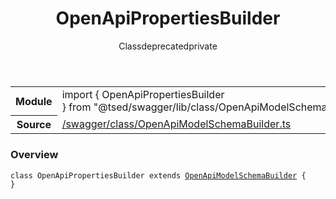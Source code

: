 
<header class="symbol-info-header"><h1 id="openapipropertiesbuilder">OpenApiPropertiesBuilder</h1><label class="symbol-info-type-label class">Class</label><label class="api-type-label deprecated" title="deprecated">deprecated</label><label class="api-type-label private" title="private">private</label></header>
<!-- summary -->
<section class="symbol-info"><table class="is-full-width"><tbody><tr><th>Module</th><td><div class="lang-typescript"><span class="token keyword">import</span> { OpenApiPropertiesBuilder }&nbsp;<span class="token keyword">from</span>&nbsp;<span class="token string">"@tsed/swagger/lib/class/OpenApiModelSchemaBuilder"</span></div></td></tr><tr><th>Source</th><td><a href="https://github.com/Romakita/ts-express-decorators/blob/v4.14.4/src//swagger/class/OpenApiModelSchemaBuilder.ts#L0-L0">/swagger/class/OpenApiModelSchemaBuilder.ts</a></td></tr></tbody></table></section>
<!-- overview -->


### Overview


<pre><code class="typescript-lang "><span class="token keyword">class</span> OpenApiPropertiesBuilder <span class="token keyword">extends</span> <a href="#api/swagger/openapimodelschemabuilder"><span class="token">OpenApiModelSchemaBuilder</span></a> <span class="token punctuation">{</span>
<span class="token punctuation">}</span></code></pre>


<!-- Parameters -->

<!-- Description -->

<!-- Members -->

